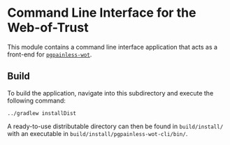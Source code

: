 <!--
SPDX-FileCopyrightText: 2023 Paul Schaub <info@pgpainless.org>

SPDX-License-Identifier: Apache-2.0
-->

# Command Line Interface for the Web-of-Trust

This module contains a command line interface application that acts as a front-end for
[`pgpainless-wot`](../pgpainless-wot).

## Build

To build the application, navigate into this subdirectory and execute the following command:
```shell
../gradlew installDist
```

A ready-to-use distributable directory can then be found in `build/install/` with an executable in `build/install/pgpainless-wot-cli/bin/`.